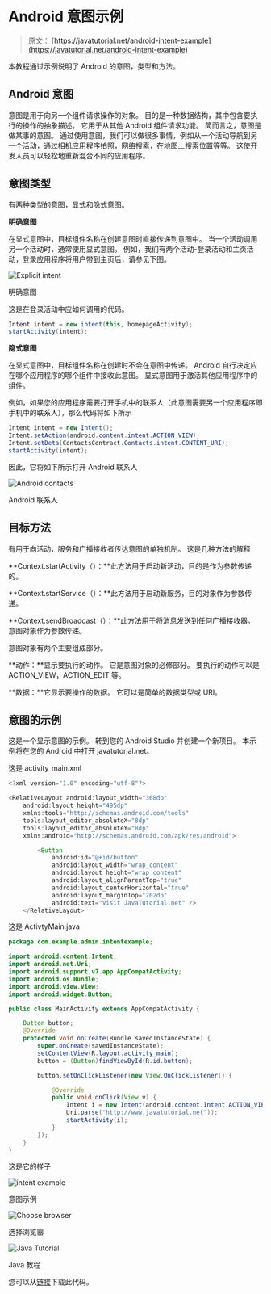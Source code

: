 # Android 意图示例

> 原文： [https://javatutorial.net/android-intent-example](https://javatutorial.net/android-intent-example)

本教程通过示例说明了 Android 的意图，类型和方法。

## Android 意图

意图是用于向另一个组件请求操作的对象。 目的是一种数据结构，其中包含要执行的操作的抽象描述。 它用于从其他 Android 组件请求功能。 简而言之，意图是做某事的意图。 通过使用意图，我们可以做很多事情，例如从一个活动导航到另一个活动，通过相机应用程序拍照，网络搜索，在地图上搜索位置等等。 这使开发人员可以轻松地重新混合不同的应用程序。

## 意图类型

有两种类型的意图，显式和隐式意图。

**明确意图**

在显式意图中，目标组件名称在创建意图时直接传递到意图中。 当一个活动调用另一个活动时，通常使用显式意图。 例如，我们有两个活动-登录活动和主页活动，登录应用程序将用户带到主页后，请参见下图。

![Explicit intent](img/eade02058cf39705b835a2d929402fa8.jpg)

明确意图

这是在登录活动中应如何调用的代码。

```java
Intent intent = new intent(this, homepageActivity);
startActivity(intent);

```

**隐式意图**

在显式意图中，目标组件名称在创建时不会在意图中传递。 Android 自行决定应在哪个应用程序的哪个组件中接收此意图。 显式意图用于激活其他应用程序中的组件。

例如，如果您的应用程序需要打开手机中的联系人（此意图需要另一个应用程序即手机中的联系人），那么代码将如下所示

```java
Intent intent = new Intent();
Intent.setAction(android.content.intent.ACTION_VIEW);
Intent.setDeta(ContactsContract.Contacts.intent.CONTENT_URI);
startActivity(intent);

```

因此，它将如下所示打开 Android 联系人

![Android contacts](img/7521b5c4785629a0895be6f5ba4cbb36.jpg)

Android 联系人

## 目标方法

有用于向活动，服务和广播接收者传达意图的单独机制。 这是几种方法的解释

**Context.startActivity（）：**此方法用于启动新活动，目的是作为参数传递的。

**Context.startService（）：**此方法用于启动新服务，目的对象作为参数传递。

**Context.sendBroadcast（）：**此方法用于将消息发送到任何广播接收器。 意图对象作为参数传递。

意图对象有两个主要组成部分。

**动作：**显示要执行的动作。 它是意图对象的必修部分。 要执行的动作可以是 ACTION_VIEW，ACTION_EDIT 等。

**数据：**它显示要操作的数据。 它可以是简单的数据类型或 URI。

## **意图**的示例

这是一个显示意图的示例。 转到您的 Android Studio 并创建一个新项目。 本示例将在您的 Android 中打开 javatutorial.net。

这是 activity_main.xml

```java
<?xml version="1.0" encoding="utf-8"?>

<RelativeLayout android:layout_width="368dp"
    android:layout_height="495dp"
    xmlns:tools="http://schemas.android.com/tools"
    tools:layout_editor_absoluteX="8dp"
    tools:layout_editor_absoluteY="8dp"
    xmlns:android="http://schemas.android.com/apk/res/android">

        <Button
            android:id="@+id/button"
            android:layout_width="wrap_content"
            android:layout_height="wrap_content"
            android:layout_alignParentTop="true"
            android:layout_centerHorizontal="true"
            android:layout_marginTop="202dp"
            android:text="Visit JavaTutorial.net" />
    </RelativeLayout>

```

这是 ActivtyMain.java

```java
package com.example.admin.intentexample;

import android.content.Intent;
import android.net.Uri;
import android.support.v7.app.AppCompatActivity;
import android.os.Bundle;
import android.view.View;
import android.widget.Button;

public class MainActivity extends AppCompatActivity {

    Button button;
    @Override
    protected void onCreate(Bundle savedInstanceState) {
        super.onCreate(savedInstanceState);
        setContentView(R.layout.activity_main);
        button = (Button)findViewById(R.id.button);

        button.setOnClickListener(new View.OnClickListener() {

            @Override
            public void onClick(View v) {
                Intent i = new Intent(android.content.Intent.ACTION_VIEW,
                Uri.parse("http://www.javatutorial.net"));
                startActivity(i);
            }
        });
    }
}

```

这是它的样子

![intent example](img/3c4b6389de4ff84fb8b1da8ff89876d0.jpg)

意图示例

![Choose browser](img/8cb0f0845129e3b98d0d3430befed0fa.jpg)

选择浏览器

![Java Tutorial](img/1fb037bbb610a62f7feb84cb489f2340.jpg)

Java 教程

您可以从[链接](https://github.com/JavaTutorialNetwork/Tutorials/blob/master/IntentExample.rar)下载此代码。